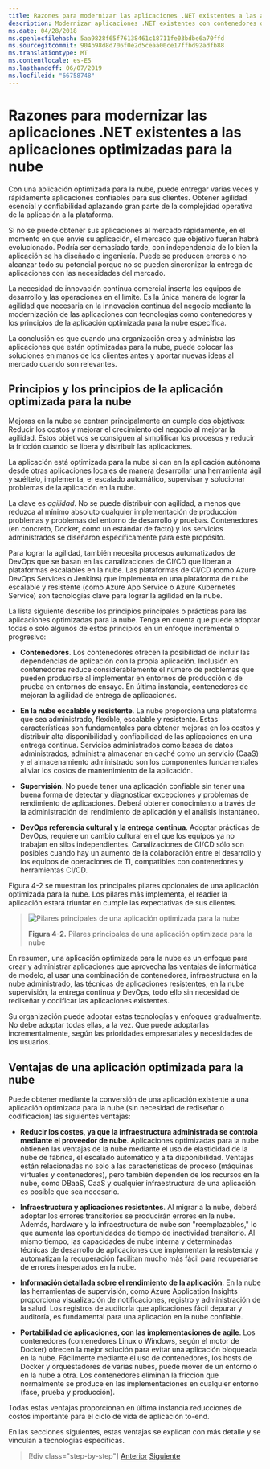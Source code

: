 ```yaml
---
title: Razones para modernizar las aplicaciones .NET existentes a las aplicaciones optimizadas para la nube
description: Modernizar aplicaciones .NET existentes con contenedores de Windows y la nube de Azure | Razones para modernizar las aplicaciones .NET existentes a las aplicaciones optimizadas para la nube
ms.date: 04/28/2018
ms.openlocfilehash: 5aa9828f65f76138461c18711fe03bdbe6a70ffd
ms.sourcegitcommit: 904b98d8d706f0e2d5ceaa00ce17ffbd92adfb88
ms.translationtype: MT
ms.contentlocale: es-ES
ms.lasthandoff: 06/07/2019
ms.locfileid: "66758748"
---
```

# <a name="reasons-to-modernize-existing-net-apps-to-cloud-optimized-applications"></a>Razones para modernizar las aplicaciones .NET existentes a las aplicaciones optimizadas para la nube

Con una aplicación optimizada para la nube, puede entregar varias veces y rápidamente aplicaciones confiables para sus clientes. Obtener agilidad esencial y confiabilidad aplazando gran parte de la complejidad operativa de la aplicación a la plataforma.

Si no se puede obtener sus aplicaciones al mercado rápidamente, en el momento en que envíe su aplicación, el mercado que objetivo fueran habrá evolucionado. Podría ser demasiado tarde, con independencia de lo bien la aplicación se ha diseñado o ingeniería. Puede se producen errores o no alcanzar todo su potencial porque no se pueden sincronizar la entrega de aplicaciones con las necesidades del mercado.

La necesidad de innovación continua comercial inserta los equipos de desarrollo y las operaciones en el límite. Es la única manera de lograr la agilidad que necesaria en la innovación continua del negocio mediante la modernización de las aplicaciones con tecnologías como contenedores y los principios de la aplicación optimizada para la nube específica.

La conclusión es que cuando una organización crea y administra las aplicaciones que están optimizadas para la nube, puede colocar las soluciones en manos de los clientes antes y aportar nuevas ideas al mercado cuando son relevantes.

## <a name="cloud-optimized-application-principles-and-tenets"></a>Principios y los principios de la aplicación optimizada para la nube 

Mejoras en la nube se centran principalmente en cumple dos objetivos: Reducir los costos y mejorar el crecimiento del negocio al mejorar la agilidad. Estos objetivos se consiguen al simplificar los procesos y reducir la fricción cuando se libera y distribuir las aplicaciones.

La aplicación está optimizada para la nube si can en la aplicación autónoma desde otras aplicaciones locales de manera desarrollar una herramienta ágil y suéltelo, implementa, el escalado automático, supervisar y solucionar problemas de la aplicación en la nube.

La clave es *agilidad*. No se puede distribuir con agilidad, a menos que reduzca al mínimo absoluto cualquier implementación de producción problemas y problemas del entorno de desarrollo y pruebas. Contenedores (en concreto, Docker, como un estándar de facto) y los servicios administrados se diseñaron específicamente para este propósito.

Para lograr la agilidad, también necesita procesos automatizados de DevOps que se basan en las canalizaciones de CI/CD que liberan a plataformas escalables en la nube. Las plataformas de CI/CD (como Azure DevOps Services o Jenkins) que implementa en una plataforma de nube escalable y resistente (como Azure App Service o Azure Kubernetes Service) son tecnologías clave para lograr la agilidad en la nube.

La lista siguiente describe los principios principales o prácticas para las aplicaciones optimizadas para la nube. Tenga en cuenta que puede adoptar todas o solo algunos de estos principios en un enfoque incremental o progresivo:

- **Contenedores**. Los contenedores ofrecen la posibilidad de incluir las dependencias de aplicación con la propia aplicación. Inclusión en contenedores reduce considerablemente el número de problemas que pueden producirse al implementar en entornos de producción o de prueba en entornos de ensayo. En última instancia, contenedores de mejoran la agilidad de entrega de aplicaciones.

- **En la nube escalable y resistente**. La nube proporciona una plataforma que sea administrado, flexible, escalable y resistente. Estas características son fundamentales para obtener mejoras en los costos y distribuir alta disponibilidad y confiabilidad de las aplicaciones en una entrega continua. Servicios administrados como bases de datos administrados, administra almacenar en caché como un servicio (CaaS) y el almacenamiento administrado son los componentes fundamentales aliviar los costos de mantenimiento de la aplicación.

- **Supervisión**. No puede tener una aplicación confiable sin tener una buena forma de detectar y diagnosticar excepciones y problemas de rendimiento de aplicaciones. Deberá obtener conocimiento a través de la administración del rendimiento de aplicación y el análisis instantáneo.

- **DevOps referencia cultural y la entrega continua**. Adoptar prácticas de DevOps, requiere un cambio cultural en el que los equipos ya no trabajan en silos independientes. Canalizaciones de CI/CD sólo son posibles cuando hay un aumento de la colaboración entre el desarrollo y los equipos de operaciones de TI, compatibles con contenedores y herramientas CI/CD.

Figura 4-2 se muestran los principales pilares opcionales de una aplicación optimizada para la nube. Los pilares más implementa, el readier la aplicación estará triunfar en cumple las expectativas de sus clientes.

> ![Pilares principales de una aplicación optimizada para la nube](./media/image2.png)
>
> **Figura 4-2.** Pilares principales de una aplicación optimizada para la nube

En resumen, una aplicación optimizada para la nube es un enfoque para crear y administrar aplicaciones que aprovecha las ventajas de informática de modelo, al usar una combinación de contenedores, infraestructura en la nube administrado, las técnicas de aplicaciones resistentes, en la nube supervisión, la entrega continua y DevOps, todo ello sin necesidad de rediseñar y codificar las aplicaciones existentes.

Su organización puede adoptar estas tecnologías y enfoques gradualmente. No debe adoptar todas ellas, a la vez. Que puede adoptarlas incrementalmente, según las prioridades empresariales y necesidades de los usuarios.

## <a name="benefits-of-a-cloud-optimized-application"></a>Ventajas de una aplicación optimizada para la nube

Puede obtener mediante la conversión de una aplicación existente a una aplicación optimizada para la nube (sin necesidad de rediseñar o codificación) las siguientes ventajas:

- **Reducir los costes, ya que la infraestructura administrada se controla mediante el proveedor de nube**. Aplicaciones optimizadas para la nube obtienen las ventajas de la nube mediante el uso de elasticidad de la nube de fábrica, el escalado automático y alta disponibilidad. Ventajas están relacionadas no solo a las características de proceso (máquinas virtuales y contenedores), pero también dependen de los recursos en la nube, como DBaaS, CaaS y cualquier infraestructura de una aplicación es posible que sea necesario.

- **Infraestructura y aplicaciones resistentes**. Al migrar a la nube, deberá adoptar los errores transitorios se producirán errores en la nube. Además, hardware y la infraestructura de nube son "reemplazables," lo que aumenta las oportunidades de tiempo de inactividad transitorio. Al mismo tiempo, las capacidades de nube interna y determinadas técnicas de desarrollo de aplicaciones que implementan la resistencia y automatizan la recuperación facilitan mucho más fácil para recuperarse de errores inesperados en la nube.

- **Información detallada sobre el rendimiento de la aplicación**. En la nube las herramientas de supervisión, como Azure Application Insights proporciona visualización de notificaciones, registro y administración de la salud. Los registros de auditoría que aplicaciones fácil depurar y auditoría, es fundamental para una aplicación en la nube confiable.

- **Portabilidad de aplicaciones, con las implementaciones de agile**. Los contenedores (contenedores Linux o Windows, según el motor de Docker) ofrecen la mejor solución para evitar una aplicación bloqueada en la nube. Fácilmente mediante el uso de contenedores, los hosts de Docker y orquestadores de varias nubes, puede mover de un entorno o en la nube a otra. Los contenedores eliminan la fricción que normalmente se produce en las implementaciones en cualquier entorno (fase, prueba y producción).

Todas estas ventajas proporcionan en última instancia reducciones de costos importante para el ciclo de vida de aplicación to-end.

En las secciones siguientes, estas ventajas se explican con más detalle y se vinculan a tecnologías específicas.

>[!div class="step-by-step"]
>[Anterior](index.md)
>[Siguiente](microsoft-technologies-in-cloud-optimized-applications.md)
